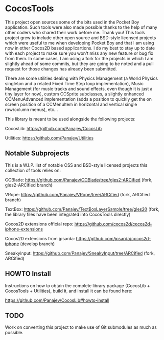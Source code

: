 CocosTools
==========

This project open sources some of the bits used in the Pocket Boy application. Such tools were also made possible thanks to the help of many other coders who shared their work before me. Thank you!
This tools project grew to include other open source and BSD-style licensed projects which were useful to me when developing Pocket Boy and that I am using now in other Cocos2D based applicartions. I do my best to stay up to date with each project to make sure you won't miss any new feature or bug fix from them. In some cases, I am using a fork for the projects in which I am slightly ahead of some commits, but they are going to be noted and a pull request for those changes has already been submitted.

There are some utilities dealing with Physics Management (a World Physics singleton and a related Fixed Time Step loop implementation), Music Management (for music tracks and sound effects, even though it is just a tiny layer for now), custom CCSprite subclasses, a slightly enhanced CCMenuAdvanced implementation (adds a position to quickly get the on screen position of a CCMenuItem in horizontal and vertical single row/column menus), etc...

This library is meant to be used alongside the following projects:

CocosLib: https://github.com/Panajev/CocosLib

Utilities: https://github.com/Panajev/Utilities


Notable Subprojects
-------------------

This is a W.I.P. list of notable OSS and BSD-style licensed projects this collection of tools relies on:

CCBlade: https://github.com/Panajev/CCBlade/tree/gles2-ARCified (fork, gles2-ARCified branch)

VRope: https://github.com/Panajev/VRope/tree/ARCified (fork, ARCified branch)

TextBox: https://github.com/Panajev/TextBoxLayerSample/tree/gles20 (fork, the library files have been integrated into CocosTools directly)

Cocos2D extensions official repo: https://github.com/cocos2d/cocos2d-iphone-extensions

Cocos2D extensions from jpsarda: https://github.com/jpsarda/cocos2d-iphone (develop branch)

SneakyInput: https://github.com/Panajev/SneakyInput/tree/ARCified (fork, ARCified)



HOWTO Install
-------------

Instructions on how to obtain the complete library package (CocosLib + CocosTools + Utilities), build it, and install it can be found here:

https://github.com/Panajev/CocosLib#howto-install

TODO
--------------

Work on converting this project to make use of Git submodules as much as possible.
